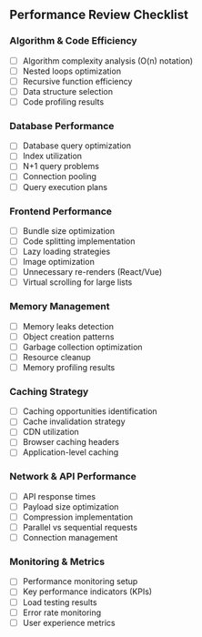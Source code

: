 ## Performance Review Checklist

### Algorithm & Code Efficiency
- [ ] Algorithm complexity analysis (O(n) notation)
- [ ] Nested loops optimization
- [ ] Recursive function efficiency
- [ ] Data structure selection
- [ ] Code profiling results

### Database Performance
- [ ] Database query optimization
- [ ] Index utilization
- [ ] N+1 query problems
- [ ] Connection pooling
- [ ] Query execution plans

### Frontend Performance
- [ ] Bundle size optimization
- [ ] Code splitting implementation
- [ ] Lazy loading strategies
- [ ] Image optimization
- [ ] Unnecessary re-renders (React/Vue)
- [ ] Virtual scrolling for large lists

### Memory Management
- [ ] Memory leaks detection
- [ ] Object creation patterns
- [ ] Garbage collection optimization
- [ ] Resource cleanup
- [ ] Memory profiling results

### Caching Strategy
- [ ] Caching opportunities identification
- [ ] Cache invalidation strategy
- [ ] CDN utilization
- [ ] Browser caching headers
- [ ] Application-level caching

### Network & API Performance
- [ ] API response times
- [ ] Payload size optimization
- [ ] Compression implementation
- [ ] Parallel vs sequential requests
- [ ] Connection management

### Monitoring & Metrics
- [ ] Performance monitoring setup
- [ ] Key performance indicators (KPIs)
- [ ] Load testing results
- [ ] Error rate monitoring
- [ ] User experience metrics